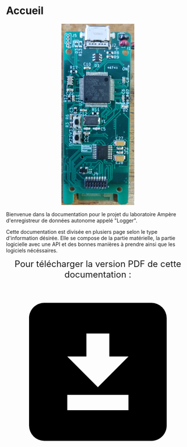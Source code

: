 # Accueil

<div align="center"><img src="img/pcb.jpg" alt="logger_img" width="200"/></div>

Bienvenue dans la documentation pour le projet du laboratoire Ampère d'enregistreur de données autonome appelé "Logger".

Cette documentation est divisée en plusiers page selon le type d'information désirée.
Elle se compose de la partie matérielle, la partie logicielle avec une API et des bonnes manières à prendre ainsi que les logiciels nécéssaires.


<div align="center">
<font size="5">Pour télécharger la version PDF de cette documentation :</font>
<font size="7"><a href="pdf/documentation_logger.pdf"><span class="twemoji"><svg viewbox="0 0 24 24" xmlns="http://www.w3.org/2000/svg"><path d="M5 3h14a2 2 0 0 1 2 2v14c0 1.11-.89 2-2 2H5a2 2 0 0 1-2-2V5c0-1.1.9-2 2-2m3 14h8v-2H8v2m8-7h-2.5V7h-3v3H8l4 4 4-4z"></path></svg></span></a></font>
</div>